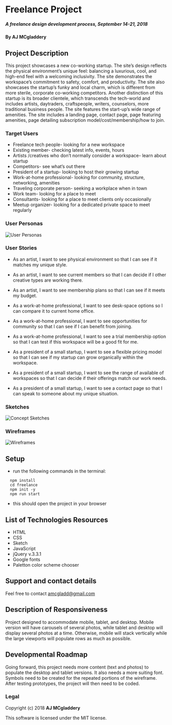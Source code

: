# Freelance Project

##### A freelance design development process, September 14-21, 2018

#### By AJ MCgladdery

## Project Description

This project showcases a new co-working startup. The site’s design reflects the physical environment’s unique feel: balancing a luxurious, cool, and high-end feel with a welcoming inclusivity. The site demonstrates the workspace’s commitment to safety, comfort, and productivity. The site also showcases the startup’s funky and local charm, which is different from more sterile, corporate co-working competitors. Another distinction of this startup is its broader clientele, which transcends the tech-world and includes artists, daytraders, craftspeople, writers, counselors, more traditional business people. The site features the start-up’s wide range of amenities. The site includes a landing page, contact page, page featuring amenities, page detailing subscription model/cost/membership/how to join.

### Target Users
* Freelance tech people- looking for a new workspace
* Existing member- checking latest info, events, hours
* Artists /creatives who don’t normally consider a workspace- learn about startup
* Competitors- see what’s out there
* President of a startup- looking to host their growing startup
* Work-at-home professional- looking for community, structure, networking, amenities
* Traveling corporate person- seeking a workplace when in town
* Work team- looking for a place to meet
* Consultants- looking for a place to meet clients only occasionally
* Meetup organizer- looking for a dedicated private space to meet regularly

### User Personas
![User Personas](https://github.com/amcgladd/freelance/blob/master/assets/userPersonas.png)


### User Stories
* As an artist, I want to see physical environment so that I can see if it matches my unique style.
* As an artist, I want to see current members so that I can decide if I other creative types are working there.
* As an artist, I want to see membership plans so that I can see if it meets my budget.

* As a work-at-home professional, I want to see desk-space options so I can compare it to current home office.
* As a work-at-home professional, I want to see opportunities for community so that I can see if I can benefit from joining.
* As a work-at-home professional, I want to see a trial membership option so that I can test if this workspace will be a good fit for me.

* As a president of a small startup, I want to see a flexible pricing model so that I can see if my startup can grow organically within the workspace.
* As a president of a small startup, I want to see the range of available of workspaces so that I can decide if their offerings match our work needs.
* As a president of a small startup, I want to see a contact page so that I can speak to someone about my unique situation.

### Sketches
![Concept Sketches](https://github.com/amcgladd/freelance/blob/master/src/assets/images/sketches.png)

### Wireframes
![Wireframes](https://github.com/amcgladd/freelance/blob/master/src/assets/images/wireframes%20screenshot.png)

## Setup

* run the following commands in the terminal:
```git clone https://amcgladd.github.io/freelance
  npm install
  cd freelance
  npm init -y
  npm run start
```
* this should open the project in your browser

## List of Technologies Resources

* HTML
* CSS
* Sketch
* JavaScript
* jQuery v.3.3.1
* Google fonts
* Paletton color scheme chooser

## Support and contact details

Feel free to contact amcgladd@gmail.com

## Description of Responsiveness

Project designed to accommodate mobile, tablet, and desktop. Mobile version will have carousels of several photos, while tablet and desktop will display several photos at a time. Otherwise, mobile will stack vertically while the large viewports will populate rows as much as possible.

## Developmental Roadmap

Going forward, this project needs more content (text and photos) to populate the desktop and tablet versions. It also needs a more suiting font. Symbols need to be created for the repeated portions of the wireframe. After testing prototypes, the project will then need to be coded.


### Legal

Copyright (c) 2018 **AJ MCgladdery**

This software is licensed under the MIT license.
